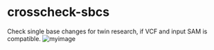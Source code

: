 # crosscheck-sbcs
Check single base changes for twin research, if VCF and input SAM is compatible.
![myimage](https://github.com/user-attachments/assets/4617eb3e-52a2-4c92-a081-8901a3743094)
